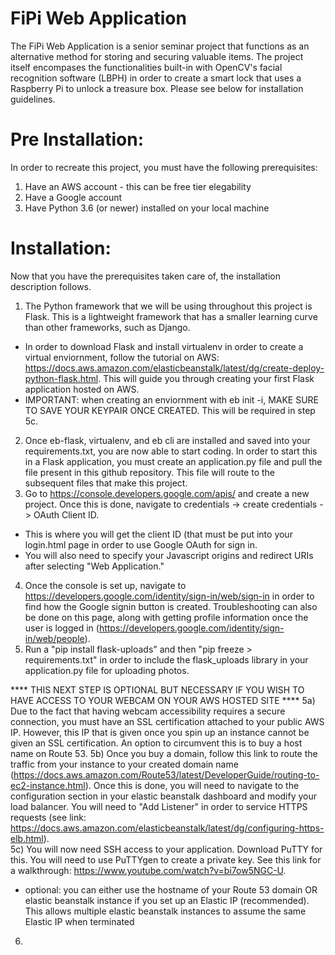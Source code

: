 # FiPi Web Application

The FiPi Web Application is a senior seminar project that functions as an alternative method for storing and securing valuable items.  The project itself encompases the functionalities built-in with OpenCV's facial recognition software (LBPH) in order to create a smart lock that uses a Raspberry Pi to unlock a treasure box.  Please see below for installation guidelines.

# Pre Installation:

In order to recreate this project, you must have the following prerequisites:

1) Have an AWS account - this can be free tier elegability
2) Have a Google account
3) Have Python 3.6 (or newer) installed on your local machine

# Installation:

Now that you have the prerequisites taken care of, the installation description follows.  

1) The Python framework that we will be using throughout this project is Flask.  This is a lightweight framework that has a smaller learning curve than other frameworks, such as Django.  
  - In order to download Flask and install virtualenv in order to create a virtual enviornment, follow the tutorial on AWS:           https://docs.aws.amazon.com/elasticbeanstalk/latest/dg/create-deploy-python-flask.html.  This will guide you through creating your first Flask application hosted on AWS.  
  - IMPORTANT: when creating an enviornment with eb init -i, MAKE SURE TO SAVE YOUR KEYPAIR ONCE CREATED.  This will be required in step 5c.
2) Once eb-flask, virtualenv, and eb cli are installed and saved into your requirements.txt, you are now able to start coding.  In order to start this in a Flask application, you must create an application.py file and pull the file present in this github repository.  This file will route to the subsequent files that make this project.  
3) Go to https://console.developers.google.com/apis/ and create a new project.  Once this is done, navigate to credentials -> create credentials -> OAuth Client ID.
  - This is where you will get the client ID (that must be put into your login.html page in order to use Google OAuth for sign in.
  - You will also need to specify your Javascript origins and redirect URIs after selecting "Web Application."
4) Once the console is set up, navigate to https://developers.google.com/identity/sign-in/web/sign-in in order to find how the Google signin button is created.  Troubleshooting can also be done on this page, along with getting profile information once the user is logged in (https://developers.google.com/identity/sign-in/web/people).
5) Run a "pip install flask-uploads" and then "pip freeze > requirements.txt" in order to include the flask_uploads library in your application.py file for uploading photos.  

**** THIS NEXT STEP IS OPTIONAL BUT NECESSARY IF YOU WISH TO HAVE ACCESS TO YOUR WEBCAM ON YOUR AWS HOSTED SITE ****
5a) Due to the fact that having webcam accessibility requires a secure connection, you must have an SSL certification attached to your public AWS IP.  However, this IP that is given once you spin up an instance cannot be given an SSL certification.  An option to circumvent this is to buy a host name on Route 53.
5b) Once you buy a domain, follow this link to route the traffic from your instance to your created domain name (https://docs.aws.amazon.com/Route53/latest/DeveloperGuide/routing-to-ec2-instance.html).  Once this is done, you will need to navigate to the configuration section in your elastic beanstalk dashboard and modify your load balancer.  You will need to "Add Listener" in order to service HTTPS requests (see link: https://docs.aws.amazon.com/elasticbeanstalk/latest/dg/configuring-https-elb.html).  
5c) You will now need SSH access to your application.  Download PuTTY for this.  You will need to use PuTTYgen to create a private key.  See this link for a walkthrough: https://www.youtube.com/watch?v=bi7ow5NGC-U.
  - optional: you can either use the hostname of your Route 53 domain OR elastic beanstalk instance if you set up an Elastic IP (recommended).  This allows multiple elastic beanstalk instances to assume the same Elastic IP when terminated

6) 
